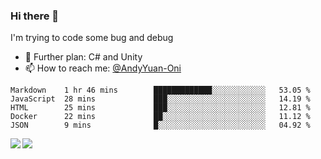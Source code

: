 ### Hi there 👋

I'm trying to code some bug and debug

- 🌱 Further plan: C# and Unity
- 📫 How to reach me: [@AndyYuan-Oni](https://github.com/AndyYuan-Oni)


<!--START_SECTION:waka-->
```text
Markdown    1 hr 46 mins        █████████████░░░░░░░░░░░░   53.05 % 
JavaScript  28 mins             ███░░░░░░░░░░░░░░░░░░░░░░   14.19 % 
HTML        25 mins             ███░░░░░░░░░░░░░░░░░░░░░░   12.81 % 
Docker      22 mins             ██░░░░░░░░░░░░░░░░░░░░░░░   11.12 % 
JSON        9 mins              █░░░░░░░░░░░░░░░░░░░░░░░░   04.92 %
```
<!--END_SECTION:waka-->

  <!--**AndyYuan-Oni/AndyYuan-Oni** is a ✨ _special_ ✨ repository because its `README.md` (this file) appears on your GitHub profile.-->
<!--[![Top Langs](https://github-readme-stats.vercel.app/api/top-langs/?username=AndyYUan-Oni&layout=compact)](https://github.com/AndyYUan-Oni/github-readme-stats)-->
<a href="https://github.com/AndyYUan-Oni/github-readme-stats">
  <img align="left" src="https://github-readme-stats.vercel.app/api?username=AndyYUan-Oni&hide=stars" />
</a>
<a href="https://github.com/AndyYUan-Oni/github-readme-stats">
  <img align="left" src="https://github-readme-stats.vercel.app/api/top-langs/?username=AndyYUan-Oni&layout=compact" />
</a>

